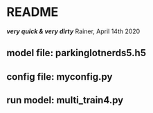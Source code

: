 # README

***very quick & very dirty***
Rainer, April 14th 2020

## model file:  parkinglotnerds5.h5
## config file: myconfig.py
## run model:   multi_train4.py
